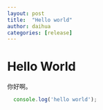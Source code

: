 ```yaml
---
layout: post
title:  "Hello world"
author: daihua
categories: [release]
---
```


# Hello World

你好啊。

```js
  console.log('hello world');
```
